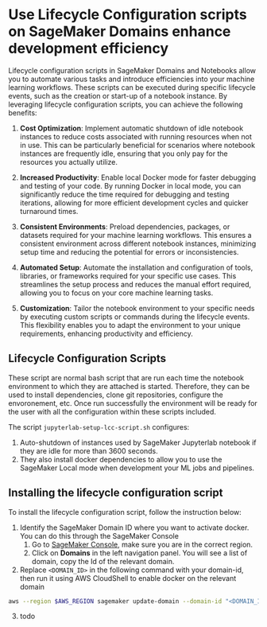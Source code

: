 # Use Lifecycle Configuration scripts on SageMaker Domains enhance development efficiency

Lifecycle configuration scripts in SageMaker Domains and Notebooks allow you to automate various tasks and introduce efficiencies into your machine learning workflows. These scripts can be executed during specific lifecycle events, such as the creation or start-up of a notebook instance. By leveraging lifecycle configuration scripts, you can achieve the following benefits:

1. **Cost Optimization**: Implement automatic shutdown of idle notebook instances to reduce costs associated with running resources when not in use. This can be particularly beneficial for scenarios where notebook instances are frequently idle, ensuring that you only pay for the resources you actually utilize.

2. **Increased Productivity**: Enable local Docker mode for faster debugging and testing of your code. By running Docker in local mode, you can significantly reduce the time required for debugging and testing iterations, allowing for more efficient development cycles and quicker turnaround times.

3. **Consistent Environments**: Preload dependencies, packages, or datasets required for your machine learning workflows. This ensures a consistent environment across different notebook instances, minimizing setup time and reducing the potential for errors or inconsistencies.

4. **Automated Setup**: Automate the installation and configuration of tools, libraries, or frameworks required for your specific use cases. This streamlines the setup process and reduces the manual effort required, allowing you to focus on your core machine learning tasks.

5. **Customization**: Tailor the notebook environment to your specific needs by executing custom scripts or commands during the lifecycle events. This flexibility enables you to adapt the environment to your unique requirements, enhancing productivity and efficiency.

## Lifecycle Configuration Scripts

These script are normal bash script that are run each time the notebook environment to which they are attached is started.
Therefore, they can be used to install dependencies, clone git repositories, configure the envoronement, etc.
Once run successfully the environment will be ready for the user with all the configuration within these scripts included.

The script `jupyterlab-setup-lcc-script.sh` configures:

1. Auto-shutdown of instances used by SageMaker Jupyterlab notebook if they are idle for more than 3600 seconds.
2. They also install docker dependencies to allow you to use the SageMaker Local mode when development your ML jobs and pipelines.


## Installing the lifecycle configuration script

To install the lifecycle configuration script, follow the instruction below:

1. Identify the SageMaker Domain ID where you want to activate docker. You can do this through the SageMaker Console
    1. Go to [SageMaker Console](https://console.aws.amazon.com/sagemaker/home), make sure you are in the correct region.
    2. Click on **Domains** in the left navigation panel. You will see a list of domain, copy the Id of the relevant domain.
2. Replace `<DOMAIN_ID>` in the following command with your domain-id, then run it using AWS CloudShell to enable docker on the relevant domain
```bash
aws --region $AWS_REGION sagemaker update-domain --domain-id "<DOMAIN_ID>" --domain-settings-for-update '{"DockerSettings": {"EnableDockerAccess": "ENABLED"}}'
```
3. todo
